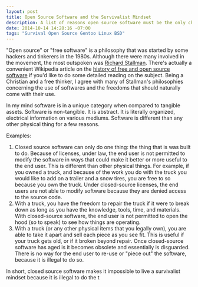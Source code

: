 ```yaml
---
layout: post
title: Open Source Software and the Survivalist Mindset
description: A list of reasons open source software must be the only choice used for survival.
date: 2014-10-14 14:28:16 -07:00
tags: "Survival Open Source Gentoo Linux BSD"
---
```


"Open source" or "free software" is a philosophy that was started by some hackers and tinkerers in the 1980s. Although there were many involved in the movement, the most outspoken was [Richard Stallman](https://en.wikipedia.org/wiki/Richard_Stallman). There's actually a convenient Wikipedia article on the [history of free and open source software](https://en.wikipedia.org/wiki/History_of_free_and_open-source_software) if you'd like to do some detailed reading on the subject. Being a Christian and a free thinker, I agree with many of Stallman's philosophies concerning the use of softwares and the freedoms that should naturally come with their use.

In my mind software is in a unique category when compared to tangible assets. Software is non-tangible. It is abstract. It is literally organized, electrical information on various mediums. Software is different than any other physical thing for a few reasons.

Examples:

1. Closed source software can only do one thing: the thing that is was built to do. Because of licenses, under law, the end user is not permitted to modify the software in ways that could make it better or more useful to the end user. This is different than other physical things. For example, if you owned a truck, and because of the work you do with the truck you would like to add on a trailer and a snow tires, you are free to so because you own the truck. Under closed-source licenses, the end users are not able to modify software because they are denied access to the source code.
2. With a truck, you have the freedom to repair the truck if it were to break down as long as you have the knowledge, tools, time, and materials. With closed-source software, the end user is not permitted to open the hood (so to speak) to see how things are operating.
3. With a truck (or any other physical items that you legally own), you are able to take it apart and sell each piece as you see fit. This is useful if your truck gets old, or if it broken beyond repair. Once closed-source software has aged is it becomes obsolete and essentially is disguarded. There is no way for the end user to re-use or "piece out" the software, because it is illegal to do so.

In short, closed source software makes it impossible to live a survivalist mindset because it is illegal to do the t